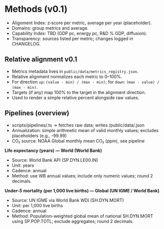 # Methods (v0.1)

- Alignment Index: z‑score per metric, average per year (placeholder).
- Domains: group metrics and average.
- Capability Index: TBD (GDP pc, energy pc, R&D % GDP, diffusion).
- Transparency: sources listed per metric; changes logged in CHANGELOG.

## Relative alignment v0.1
- Metrics metadata lives in `public/data/metrics_registry.json`.
- Relative alignment normalizes each metric to 0–100%.
- For direction `up`: `(value - min) / (max - min)`; for `down`: `(max - value) / (max - min)`.
- Targets (if any) map 100% to the target in the alignment direction.
- Used to render a simple relative percent alongside raw values.

## Pipelines (overview)
- scripts/pipelines/<metric>.ts → fetches raw data; writes /public/data/<metric>.json
- Annualization: simple arithmetic mean of valid monthly values; excludes placeholders (e.g., -99.99)
- CO₂ source: NOAA Global monthly mean CO₂ (ppm), see pipeline

**Life expectancy (years) — World (World Bank)**
- Source: World Bank API (SP.DYN.LE00.IN)
- Unit: years
- Cadence: annual
- Method: use WB annual values; include only numeric values; round 2 decimals.

**Under-5 mortality (per 1,000 live births) — Global (UN IGME / World Bank)**
- Source: UN IGME via World Bank WDI (SH.DYN.MORT)
- Unit: per 1,000 live births
- Cadence: annual
- Method: Population-weighted global mean of national SH.DYN.MORT using SP.POP.TOTL; exclude aggregates; round 2 decimals.
